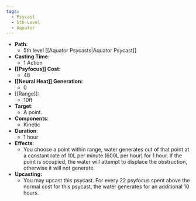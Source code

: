 ```yaml
---
tags:
  - Psycast
  - 5th-Level
  - Aquator
---
```

- **Path**:
	- 5th level [[Aquator Psycasts|Aquator Psycast]]
- **Casting Time**:
	- 1 Action
- **[[Psyfocus]] Cost:**
	- 48
- **[[Neural Heat]] Generation:**
	- 0
- [[Range]]:
	- 10ft
- **Target**:
	- A point.
- **Components**:
	- Kinetic
- **Duration**:
	- 1 hour
- **Effects**:
	- You choose a point within range, water generates out of that point at a constant rate of 10L per minute (600L per hour) for 1 hour. If the point is occupied, the water will attempt to displace the obstruction, otherwise it will not generate.
- **Upcasting:**
	- You may upcast this psycast. For every 22 psyfocus spent above the normal cost for this psycast, the water generates for an additional 10 hours.

